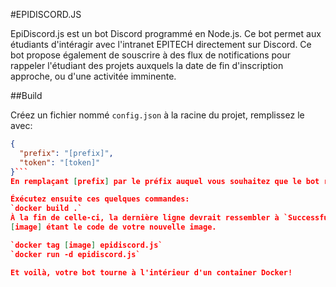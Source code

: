 #EPIDISCORD.JS

EpiDiscord.js est un bot Discord programmé en Node.js.
Ce bot permet aux étudiants d'intéragir avec l'intranet EPITECH directement sur Discord.
Ce bot propose également de souscrire à des flux de notifications pour rappeler l'étudiant des projets auxquels la date de fin d'inscription approche, ou d'une activitée imminente.

##Build

Créez un fichier nommé `config.json` à la racine du projet, remplissez le avec:
```json
{
  "prefix": "[prefix]",
  "token": "[token]"
}```
En remplaçant [prefix] par le préfix auquel vous souhaitez que le bot réponde, et [token] par le token du bot Discord que vous souhaitez incarner. Ne donnez à personne ce token!

Éxécutez ensuite ces quelques commandes:
`docker build .`
À la fin de celle-ci, la dernière ligne devrait ressembler à `Successfully built [image]`
[image] étant le code de votre nouvelle image.

`docker tag [image] epidiscord.js`
`docker run -d epidiscord.js`

Et voilà, votre bot tourne à l'intérieur d'un container Docker!
